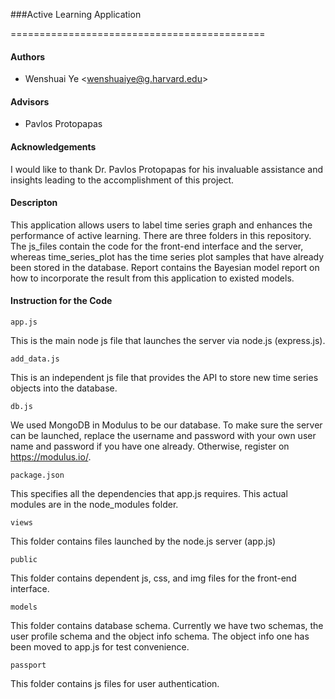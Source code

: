 ###Active Learning Application

============================================
#### Authors
* Wenshuai Ye \<wenshuaiye@g.harvard.edu\>

#### Advisors
* Pavlos Protopapas

#### Acknowledgements
I would like to thank Dr. Pavlos Protopapas for his invaluable assistance and insights leading to the accomplishment of this project.

#### Descripton
This application allows users to label time series graph and enhances the performance of active learning. There are three folders in this repository. The js_files contain the code for the front-end interface and the server, whereas time_series_plot has the time series plot samples that have already been stored in the database. Report contains the Bayesian model report on how to incorporate the result from this application to existed models.

#### Instruction for the Code

```
app.js
```
This is the main node js file that launches the server via node.js (express.js).
```
add_data.js
```
This is an independent js file that provides the API to store new time series objects into the database.
```
db.js
```
We used MongoDB in Modulus to be our database. To make sure the server can be launched, replace the username and password with your own user name and password if you have one already. Otherwise, register on https://modulus.io/.
```
package.json
```
This specifies all the dependencies that app.js requires. This actual modules are in the node_modules folder.
```
views
```
This folder contains files launched by the node.js server (app.js)
```
public
```
This folder contains dependent js, css, and img files for the front-end interface.
```
models
```
This folder contains database schema. Currently we have two schemas, the user profile schema and the object info schema. The object info one has been moved to app.js for test convenience.
```
passport
```
This folder contains js files for user authentication.

